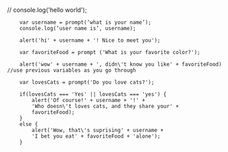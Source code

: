 //         console.log('hello world');

        var username = prompt(‘what is your name’);
        console.log(‘user name is’, username);

        alert('hi' + username + '! Nice to meet you');
        
        var favoriteFood = prompt ('What is your favorite color?');

        alert('wow' + username + ', didn\'t know you like' + favoriteFood) //use previous variables as you go through

        var lovesCats = prompt('Do you love cats?');

        if(lovesCats === 'Yes' || lovesCats === 'yes') {
            alert('Of course!' + username + '!' + 
            'Who doesn\'t loves cats, and they share your' + 
            favoriteFood);
        }
        else {
            alert('Wow, that\'s suprising' + username +
            'I bet you eat' + favoriteFood + 'alone');
        }